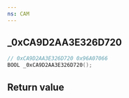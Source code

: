 ```yaml
---
ns: CAM
---
```

## _0xCA9D2AA3E326D720

```c
// 0xCA9D2AA3E326D720 0x96A07066
BOOL _0xCA9D2AA3E326D720();
```


## Return value
